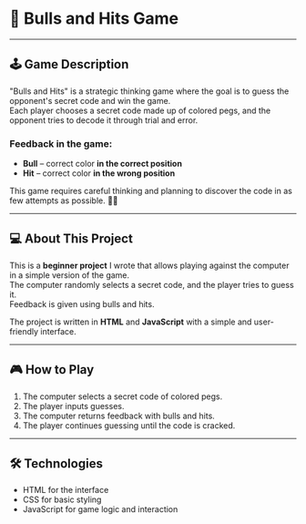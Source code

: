 # 🎯 Bulls and Hits Game   

---

## 🕹️ Game Description

"Bulls and Hits" is a strategic thinking game where the goal is to guess the opponent's secret code and win the game.  
Each player chooses a secret code made up of colored pegs, and the opponent tries to decode it through trial and error.

### Feedback in the game:  
-  **Bull** – correct color **in the correct position**  
-  **Hit** – correct color **in the wrong position**

This game requires careful thinking and planning to discover the code in as few attempts as possible. 🧠✨

---

## 💻 About This Project

This is a **beginner project** I wrote that allows playing against the computer in a simple version of the game.  
The computer randomly selects a secret code, and the player tries to guess it.  
Feedback is given using bulls and hits.

The project is written in **HTML** and **JavaScript** with a simple and user-friendly interface.

---

## 🎮 How to Play

1.  The computer selects a secret code of colored pegs.  
2.  The player inputs guesses.  
3.  The computer returns feedback with bulls and hits.  
4.  The player continues guessing until the code is cracked.

---

## 🛠️ Technologies

-  HTML for the interface  
-  CSS for basic styling  
-  JavaScript for game logic and interaction
